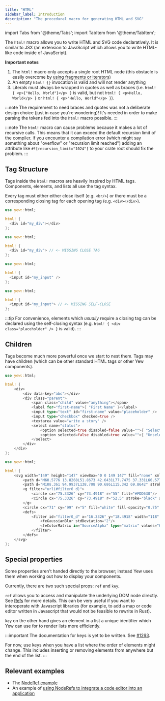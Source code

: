 ```yaml
---
title: "HTML"
sidebar_label: Introduction
description: "The procedural macro for generating HTML and SVG"
---
```


import Tabs from '@theme/Tabs';
import TabItem from '@theme/TabItem';

The `html!` macro allows you to write HTML and SVG code declaratively. It is similar to JSX
\(an extension to JavaScript which allows you to write HTML-like code inside of JavaScript\).

**Important notes**

1. The `html!` macro only accepts a single root HTML node \(this obstacle is easily overcome by
   [using fragments or iterators](html/lists.md)\)
2. An empty `html! {}` invocation is valid and will not render anything
3. Literals must always be wrapped in quotes as well as braces (i.e.
   `html! { <p>{"Hello, World"}</p> }` is valid, but not `html! { <p>Hello, World</p> }` or
   `html! { <p>"Hello, World"</p> }`).

:::note
The requirement to need braces and quotes was not a deliberate design choice (just in case you're
wondering)! It's needed in order to make parsing the tokens fed into the `html!` macro possible.
:::

:::note
The `html!` macro can cause problems because it makes a lot of recursive calls. This means that it
can exceed the default recursion limit of the compiler. If you encounter a compilation error
(which might say something about "overflow" or "recursion limit reached") adding an attribute like
`#![recursion_limit="1024"]` to your crate root should fix the problem.
:::

## Tag Structure

Tags inside the `html!` macros are heavily inspired by HTML tags. Components, elements, and lists
all use the tag syntax.

Every tag must either either close itself (e.g. `<br/>`) or there must be a corresponding closing
tag for each opening tag (e.g. `<div></div>`).

<Tabs>
  <TabItem value="Open - Close" label="Open - Close" default>

```rust
use yew::html;

html! {
  <div id="my_div"></div>
};
```

  </TabItem>
  <TabItem value="Invalid" label="Invalid">

```rust ,compile_fail
use yew::html;

html! {
  <div id="my_div"> // <- MISSING CLOSE TAG
};
```

  </TabItem>
</Tabs>

<Tabs>
  <TabItem value="Self-closing" label="Self-closing">

```rust
use yew::html;

html! {
  <input id="my_input" />
};
```

  </TabItem>
  <TabItem value="Invalid" label="Invalid">

```rust ,compile_fail
use yew::html;

html! {
  <input id="my_input"> // <- MISSING SELF-CLOSE
};
```

  </TabItem>
</Tabs>

:::tip
For convenience, elements which _usually_ require a closing tag can be declared using the
self-closing syntax (e.g. `html! { <div class="placeholder" /> }` is valid).
:::

## Children

Tags become much more powerful once we start to nest them. Tags may have children (which can be
other standard HTML tags or other Yew components).

<Tabs>
  <TabItem value="HTML" label="HTML">

```rust
use yew::html;

html! {
    <div>
        <div data-key="abc"></div>
        <div class="parent">
            <span class="child" value="anything"></span>
            <label for="first-name">{ "First Name" }</label>
            <input type="text" id="first-name" value="placeholder" />
            <input type="checkbox" checked=true />
            <textarea value="write a story" />
            <select name="status">
                <option selected=true disabled=false value="">{ "Selected" }</option>
                <option selected=false disabled=true value="">{ "Unselected" }</option>
            </select>
        </div>
    </div>
};
```

  </TabItem>
  <TabItem value="SVG" label="SVG">

```rust
use yew::html;

html! {
    <svg width="149" height="147" viewBox="0 0 149 147" fill="none" xmlns="http://www.w3.org/2000/svg">
        <path d="M60.5776 13.8268L51.8673 42.6431L77.7475 37.331L60.5776 13.8268Z" fill="#DEB819"/>
        <path d="M108.361 94.9937L138.708 90.686L115.342 69.8642" stroke="black" stroke-width="4" stroke-linecap="round" stroke-linejoin="round"/>
        <g filter="url(#filter0_d)">
            <circle cx="75.3326" cy="73.4918" r="55" fill="#FDD630"/>
            <circle cx="75.3326" cy="73.4918" r="52.5" stroke="black" stroke-width="5"/>
        </g>
        <circle cx="71" cy="99" r="5" fill="white" fill-opacity="0.75" stroke="black" stroke-width="3"/>
        <defs>
            <filter id="filter0_d" x="16.3326" y="18.4918" width="118" height="118" filterUnits="userSpaceOnUse" color-interpolation-filters="sRGB">
                <feGaussianBlur stdDeviation="2"/>
                <feColorMatrix in="SourceAlpha" type="matrix" values="0 0 0 0 0 0 0 0 0 0 0 0 0 0 0 0 0 0 127 0"/>
            </filter>
        </defs>
    </svg>
};
```

  </TabItem>
</Tabs>

## Special properties

Some properties aren't handed directly to the browser; instead Yew uses them when working out how to
display your components.

Currently, there are two such special props: `ref` and `key`.

`ref` allows you to access and manipulate the underlying DOM node directly. See
[Refs](components/refs) for more details. This can be very useful if you want to interoperate with
Javascript libraries (for example, to add a map or code editor written in Javascript that would not
be feasible to rewrite in Rust).

`key` on the other hand gives an element in a list a unique identifier which Yew can use for
to render lists more efficiently.

:::important
The documentation for keys is yet to be written. See [#1263](https://github.com/yewstack/yew/issues/1263).

For now, use keys when you have a list where the order of elements might change. This includes
inserting or removing elements from anywhere but the end of the list.
:::

## Relevant examples

- The [NodeRef example](https://github.com/yewstack/yew/tree/master/examples/node_refs)
- An example of [using NodeRefs to integrate a code editor into an application](https://github.com/siku2/rust-monaco/blob/master/src/yew/mod.rs)
